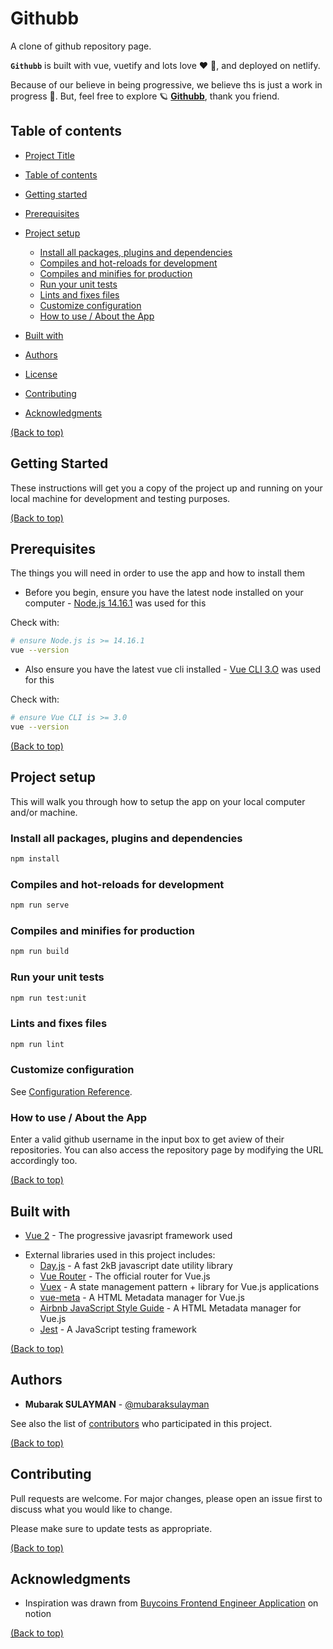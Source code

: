 # Githubb

A clone of github repository page.

**`Githubb`** is built with vue, vuetify and lots love :heart: :sparkling_heart:, and deployed on netlify.

Because of our believe in being progressive, we believe ths is just a work in progress :construction:. But, feel free to explore :ringed_planet: **[Githubb](https://githoob.netlify.app/)**, thank you friend.

## Table of contents

- [Project Title](#githubb)

- [Table of contents](#table-of-contents)

- [Getting started](#getting-started)

- [Prerequisites](#prerequisites)

- [Project setup](#project-setup)
  - [Install all packages, plugins and dependencies](#install-all-packages,-plugins-and-dependencies)
  - [Compiles and hot-reloads for development](#compiles-and-hot-reloads-for-development)
  - [Compiles and minifies for production](#compiles-and-minifies-for-production)
  - [Run your unit tests](#run-your-unit-tests)
  - [Lints and fixes files](#lints-and-fixes-files)
  - [Customize configuration](#customize-configuration)
  - [How to use / About the App](#how-to-use-/-about-the-app)

- [Built with](#built-with)

<!-- - [Some ignored ~~/ pended~~ features](#some-ignored-~~/-pended~~-features) -->

- [Authors](#authors)

- [License](#license)

- [Contributing](#contributing)

- [Acknowledgments](#acknowledgments)

[(Back to top)](#githubb)

## Getting Started

These instructions will get you a copy of the project up and running on your local machine for development and testing purposes.

[(Back to top)](#githubb)

## Prerequisites

The things you will need in order to use the app and how to install them

- Before you begin, ensure you have the latest node installed on your computer - [Node.js 14.16.1](https://nodejs.org/en/download/) was used for this

Check with:

```bash
# ensure Node.js is >= 14.16.1
vue --version
```

- Also ensure you have the latest vue cli installed - [Vue CLI 3.O](https://cli.vuejs.org/) was used for this

Check with:

```bash
# ensure Vue CLI is >= 3.0
vue --version
```

[(Back to top)](#githubb)

## Project setup

This will walk you through how to setup the app on your local computer and/or machine.

### Install all packages, plugins and dependencies

```bash
npm install
```

### Compiles and hot-reloads for development

```bash
npm run serve
```

### Compiles and minifies for production

```bash
npm run build
```

### Run your unit tests

```bash
npm run test:unit
```

### Lints and fixes files

```bash
npm run lint
```

### Customize configuration

See [Configuration Reference](https://cli.vuejs.org/config/).

### How to use / About the App

Enter a valid github username in the input box to get aview of their repositories. You can also access the repository page by modifying the URL accordingly too.

[(Back to top)](#githubb)

## Built with

- [Vue 2](https://vuejs.org/) - The progressive javasript framework used

<!-- - [Material Design](https://material.io/design) - The design pattern used, with the help of [vuetifyjs](https://vuetifyjs.com/en/) which included [material colors](https://vuetifyjs.com/en/styles/colors/) and [material icons](https://vuetifyjs.com/en/components/icons/) that was used -->

- External libraries used in this project includes:
  <!-- - [NewsAPI](https://newsapi.org/) - A simple, easy-to-use REST API to search over 75,000 worldwide sources for current and historic news articles published. -->
  - [Day.js](https://day.js.org/) - A fast 2kB javascript date utility library
  - [Vue Router](https://router.vuejs.org/) - The official router for Vue.js
  - [Vuex](https://vuex.vuejs.org/) - A state management pattern + library for Vue.js applications
  - [vue-meta](https://vue-meta.nuxtjs.org/) - A HTML Metadata manager for Vue.js
  - [Airbnb JavaScript Style Guide](https://github.com/airbnb/javascript) - A HTML Metadata manager for Vue.js
  - [Jest](https://jest.io/) - A JavaScript testing framework

[(Back to top)](#githubb)

<!-- ## Some ignored ~~/ pended~~ features

- [ ] Data optimization was ignored as the app loads all data required on initial load thereby making it overhead cost of usage relatively costly for a user.
- [ ] Country selection is not available neither is geolocation detection present.
- [ ] Local storage implementation for history. Current app session manages the storage instead.
- [ ] AI or Smart suggestion of "also read". Currently, it is based on the API default sorting of "publishedAt".
- [ ] Refresh of "selected news pages"
- [ ] Delay to simulate the loading of the "selected news pages".
- [ ] Delay to simulate the fetching of datas in all sections after first loading.
- [ ] Full app testing and test coverage -->

## Authors

- **Mubarak SULAYMAN** - [@mubaraksulayman](https://twitter.com/mubaraksulayman)

See also the list of [contributors](https://github.com/MubarakSULAYMAN/newsman/contributors) who participated in this project.

[(Back to top)](#githubb)

<!-- ## License

This project is licensed under the [MIT License](https://choosealicense.com/licenses/mit/).

[(Back to top)](#githubb) -->

## Contributing

Pull requests are welcome. For major changes, please open an issue first to discuss what you would like to change.

Please make sure to update tests as appropriate.

[(Back to top)](#githubb)

## Acknowledgments

<!-- - Hat tip to contributors on stackoverflow, github gist and vue forum -->
- Inspiration was drawn from [Buycoins Frontend Engineer Application](https://www.notion.so/Buycoins-Frontend-Engineer-6bbbe7094c1c460f9258d2722aeed2b8) on notion

[(Back to top)](#githubb)
